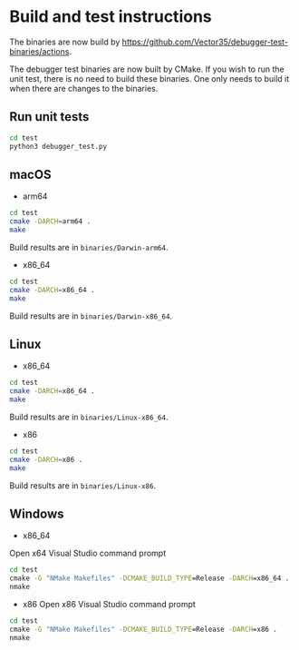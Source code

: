 # Build and test instructions

The binaries are now build by https://github.com/Vector35/debugger-test-binaries/actions. 

The debugger test binaries are now built by CMake. If you wish to run the unit test, there is no need to build these binaries. One only needs to build it when there are changes to the binaries.

## Run unit tests
```zsh
cd test
python3 debugger_test.py
```

## macOS

- arm64
```zsh
cd test
cmake -DARCH=arm64 .
make
```
Build results are in `binaries/Darwin-arm64`.
- x86_64
```zsh
cd test
cmake -DARCH=x86_64 .
make
```
Build results are in `binaries/Darwin-x86_64`.

## Linux
- x86_64
```Bash
cd test
cmake -DARCH=x86_64 .
make
```
Build results are in `binaries/Linux-x86_64`.
- x86
```Bash
cd test
cmake -DARCH=x86 .
make
```
Build results are in `binaries/Linux-x86`.

## Windows
- x86_64

Open x64 Visual Studio command prompt
```cmd
cd test
cmake -G "NMake Makefiles" -DCMAKE_BUILD_TYPE=Release -DARCH=x86_64 .
nmake
```

- x86
Open x86 Visual Studio command prompt
```cmd
cd test
cmake -G "NMake Makefiles" -DCMAKE_BUILD_TYPE=Release -DARCH=x86 .
nmake
```

[//]: # (force a build)